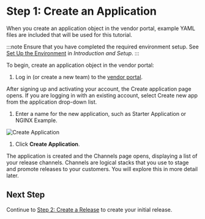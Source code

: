 # Step 1: Create an Application

When you create an application object in the vendor portal, example YAML files are included that will be used for this tutorial.

:::note
Ensure that you have completed the required environment setup. See [Set Up the Environment](tutorial-ui-setup#set-up-the-environment) in _Introduction and Setup_.
:::

To begin, create an application object in the vendor portal:

1. Log in (or create a new team) to the [vendor portal](https://vendor.replicated.com).

  After signing up and activating your account, the Create application page opens. If you are logging in with an existing account, select Create new app from the application drop-down list.

1. Enter a name for the new application, such as Starter Application or NGINX Example.

  ![Create Application](/images/guides/kots/create-application.png)

1. Click **Create Application**.

  The application is created and the Channels page opens, displaying a list of your release channels. Channels are logical stacks that you use to stage and promote releases to your customers. You will explore this in more detail later.

## Next Step

Continue to [Step 2: Create a Release](tutorial-ui-create-release) to create your initial release.
